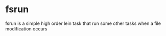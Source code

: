 fsrun
=====

fsrun is a simple high order lein task that run some other tasks when a file modification occurs
